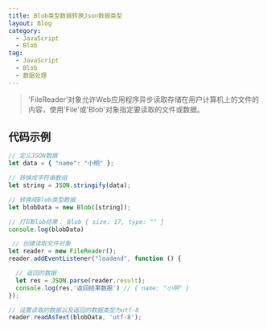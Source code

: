 ```yaml
---
title: Blob类型数据转换Json数据类型
layout: Blog
category:
  - JavaScript
  - Blob
tag:
  - JavaScript
  - Blob
  - 数据处理
---
```


> 'FileReader'对象允许Web应用程序异步读取存储在用户计算机上的文件的内容，使用'File'或'Blob'对象指定要读取的文件或数据。

<!-- more -->

## 代码示例

```javascript
// 定义JSON数据
let data = { "name": "小明" };

// 转换成字符串数组
let string = JSON.stringify(data);

// 转换成Blob类型数据
let blobData = new Blob([string]);

// 打印Blob结果： Blob { size: 17, type: "" }
console.log(blobData)

 // 创建读取文件对象
let reader = new FileReader();
reader.addEventListener("loadend", function () {

  // 返回的数据
  let res = JSON.parse(reader.result);
  console.log(res,'返回结果数据') // { name: "小明" }
});

// 设置读取的数据以及返回的数据类型为utf-8
reader.readAsText(blobData, 'utf-8');
```
